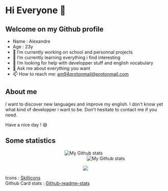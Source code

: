# Hi Everyone 👋

## Welcome on my Github profile

- Name : Alexandre
- Age : 23y
- 🔭 I’m currently working on school and personnal projects
- 🌱 I’m currently learning everything i find interesting
- 🤔 I’m looking for help with developper stuff and english vocabulary
- 💬 Ask me about everything you want
- 📫 How to reach me: am94protonmail@protonmail.com


## About me

I want to discover new languages and improve my english. I don't know yet  what kind of developper i want to be. 
Don't hesitate to contact me if you need.

Have a nice day ! 😄


## Some statistics
             
![My Github stats](https://github-readme-stats-am.vercel.app/api?username=Socram94&count_private=true&show_icons=true&bg_color=20,5470ea,904e95&title_color=fff&text_color=fff&icon_color=fff&border_radius=10)
                 
 ![My Github stats](https://github-readme-stats-am.vercel.app/api/top-langs/?username=Socram94&show_icons=true&bg_color=20,904e95,5470ea&title_color=fff&text_color=fff&icon_color=fff&border_radius=10&layout=compact&langs_count=10&hide=CSS,Hack,VBA,CMake,HTML)

<p align="center">
  <a href="https://skillicons.dev">
    <img src="https://skillicons.dev/icons?i=git,github,docker,c,atom,bash,bootstrap,cmake,css,discord,bots,express,flutter,firebase,figma,gradle,heroku,html,idea,java,js,jquery,kotlin,linkedin,linux,md,maven,mongodb,mysql,nodejs,php,postgres,py,raspberrypi,stackoverflow,swift,vscode&them=dark" />
  </a>
</p>



Icons : [Skillicons](https://skillicons.dev)
<br/>
Github Card stats : [Github-readme-stats](https://github.com/anuraghazra/github-readme-stats)
